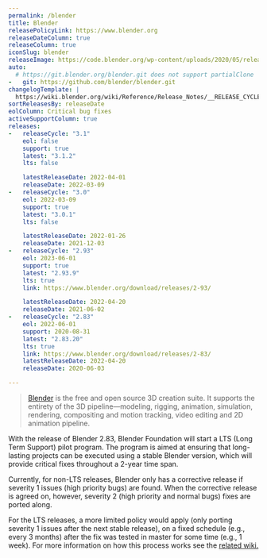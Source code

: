 ```yaml
---
permalink: /blender
title: Blender
releasePolicyLink: https://www.blender.org
releaseDateColumn: true
releaseColumn: true
iconSlug: blender
releaseImage: https://code.blender.org/wp-content/uploads/2020/05/release_cadence_4th_wall-1-1024x224.png
auto:
  # https://git.blender.org/blender.git does not support partialClone
-   git: https://github.com/blender/blender.git
changelogTemplate: |
  https://wiki.blender.org/wiki/Reference/Release_Notes/__RELEASE_CYCLE__/Corrective_Releases
sortReleasesBy: releaseDate
eolColumn: Critical bug fixes
activeSupportColumn: true
releases:
-   releaseCycle: "3.1"
    eol: false
    support: true
    latest: "3.1.2"
    lts: false

    latestReleaseDate: 2022-04-01
    releaseDate: 2022-03-09
-   releaseCycle: "3.0"
    eol: 2022-03-09
    support: true
    latest: "3.0.1"
    lts: false

    latestReleaseDate: 2022-01-26
    releaseDate: 2021-12-03
-   releaseCycle: "2.93"
    eol: 2023-06-01
    support: true
    latest: "2.93.9"
    lts: true
    link: https://www.blender.org/download/releases/2-93/

    latestReleaseDate: 2022-04-20
    releaseDate: 2021-06-02
-   releaseCycle: "2.83"
    eol: 2022-06-01
    support: 2020-08-31
    latest: "2.83.20"
    lts: true
    link: https://www.blender.org/download/releases/2-83/
    latestReleaseDate: 2022-04-20
    releaseDate: 2020-06-03

---
```


> [Blender](https://blender.org/) is the free and open source 3D creation suite. It supports the entirety of the 3D pipeline—modeling, rigging, animation, simulation, rendering, compositing and motion tracking, video editing and 2D animation pipeline.

With the release of Blender 2.83, Blender Foundation will start a LTS (Long Term Support) pilot program. The program is aimed at ensuring that long-lasting projects can be executed using a stable Blender version, which will provide critical fixes throughout a 2-year time span. 

Currently, for non-LTS releases, Blender only has a corrective release if severity 1 issues (high priority bugs) are found. When the corrective release is agreed on, however, severity 2 (high priority and normal bugs) fixes are ported along.

For the LTS releases, a more limited policy would apply (only porting severity 1 issues after the next stable release), on a fixed schedule (e.g., every 3 months) after the fix was tested in master for some time (e.g., 1 week). For more information on how this process works see the [related wiki.](https://wiki.blender.org/wiki/Process/LTS)

